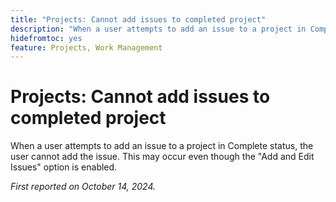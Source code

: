 ```yaml
---
title: "Projects: Cannot add issues to completed project"
description: "When a user attempts to add an issue to a project in Complete status, the user cannot add the issue. This may occur even though the Add and Edit Issues option is enabled."
hidefromtoc: yes
feature: Projects, Work Management
---
```


# Projects: Cannot add issues to completed project

When a user attempts to add an issue to a project in Complete status, the user cannot add the issue. This may occur even though the "Add and Edit Issues" option is enabled.

_First reported on October 14, 2024._
